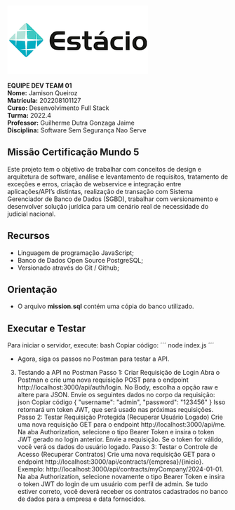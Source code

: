 ![image](estacio.png)

**EQUIPE DEV TEAM 01**\
**Nome:** Jamison Queiroz\
**Matrícula:** 202208101127\
**Curso:** Desenvolvimento Full Stack\
**Turma:** 2022.4\
**Professor:** Guilherme Dutra Gonzaga Jaime\
**Disciplina:** Software Sem Segurança Nao Serve


## Missão Certificação Mundo 5

Este projeto tem o objetivo de trabalhar com conceitos de design e arquitetura de software, análise e levantamento de requisitos, tratamento de exceções e erros, criação de webservice e integração entre aplicações/API’s distintas, realização de transação com Sistema Gerenciador de Banco de Dados (SGBD), trabalhar com versionamento e desenvolver solução jurídica para um cenário real de necessidade do judicial nacional.

## Recursos

- Linguagem de programação JavaScript; 
- Banco de Dados Open Source PostgreSQL; 
- Versionado através do Git / Github; 

## Orientação

* O arquivo **mission.sql** contém uma cópia do banco utilizado.

## Executar e Testar

Para iniciar o servidor, execute:
bash
Copiar código:
´´´
node index.js
´´´
- Agora, siga os passos no Postman para testar a API.

3. Testando a API no Postman
Passo 1: Criar Requisição de Login
Abra o Postman e crie uma nova requisição POST para o endpoint http://localhost:3000/api/auth/login.
No Body, escolha a opção raw e altere para JSON.
Envie os seguintes dados no corpo da requisição:
json
Copiar código
{
    "username": "admin",
    "password": "123456"
}
Isso retornará um token JWT, que será usado nas próximas requisições.
Passo 2: Testar Requisição Protegida (Recuperar Usuário Logado)
Crie uma nova requisição GET para o endpoint http://localhost:3000/api/me.
Na aba Authorization, selecione o tipo Bearer Token e insira o token JWT gerado no login anterior.
Envie a requisição. Se o token for válido, você verá os dados do usuário logado.
Passo 3: Testar o Controle de Acesso (Recuperar Contratos)
Crie uma nova requisição GET para o endpoint http://localhost:3000/api/contracts/{empresa}/{inicio}. Exemplo: http://localhost:3000/api/contracts/myCompany/2024-01-01.
Na aba Authorization, selecione novamente o tipo Bearer Token e insira o token JWT do login de um usuário com perfil de admin.
Se tudo estiver correto, você deverá receber os contratos cadastrados no banco de dados para a empresa e data fornecidos.


